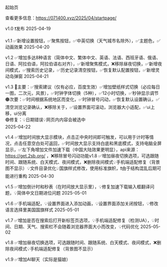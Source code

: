 起始页

查看更多信息：https://071400.xyz/2025/04/startpage/

v1.0 ❗发布 2025-04-19

v1.1 ✅新增设置按钮，✅聚焦按钮，✅中英切换（天气城市名除外），✅主题色，✅动画效果 2025-04-20

v1.2 ✅增加多达8种语言（简体中文、繁体中文、英语、法语、西班牙语、俄语、日语、阿拉伯语，阿拉伯语右对齐），✅新增聚焦模式，❌移除昼夜切换，✅新增夜间模式，✅搜索历史记录，✅历史记录清空按钮，✅恢复默认配置按钮，✅新增灵动岛弹窗 2025-04-21

v1.3 🔴主要：✅搜索建议（仅有必应，百度生效）✅增加壁纸样式切换（必应每日一图，二次元，风景），✅时钟字体切换（5种），✅12小时切换，✅秒钟显示调节<br>
     🟠次要：✅时间根据系统地区而变化，✅时钟冒号闪动，✅恢复默认设置确认，✅清空浏览记录确认，❌移除关于，✅设置界面可滚动，浏览器大小适配，✅ui上移，ui分离<br>
     🟢修复：💡日期错误💡网页内内容会被选中<br>
     2025-04-22<br>

v1.4 ✅增加时间放大显示模块，点击正中央时间即可触发，可以用于计时等情况，点击任意空白处可返回，✅时间放大显示支持白底和黑底模式，支持电脑全屏显示，✅左下角增加文件加速下载（中国大陆效果更明显），api来源：https://get.2sb.org/
，❌移除冒号闪动功能v1.8 ✅增加昼夜切换选项，可选跟随时间、跟随系统、白天模式、夜间模式，❌删除夜间模式💡手机端适配修复（背景图不显示）💡文件目录优化💡国旗样式修改，使用标准旗帜，❗由于结构混乱后期可能进行重构 2025-04-30

v1.5 ✅增加倒计时和秒表（在时间放大显示里），💡修复加速下载输入框翻译问题，💡简体中文日期进位问题 2025-05-01

v1.6 ✅手机端适配，💡设置界面进入添加动画，💡设置界面添加关闭按钮，💡修改语言选择里美国国旗样式 2025-05-01

v1.7 ✅增加是否在搜索后打开新标签页选项，💡手机端适配修复（检测UA），💡时间、日期、天气、搜索栏不会随着浏览器界面大小而改变，💡代码优化 2025-05-02

v1.8 ✅增加昼夜切换选项，可选跟随时间、跟随系统、白天模式、夜间模式，❌删除夜间模式💡手机端适配修复（背景图不显示）

v1.9 ✅增加AI聊天（实际是猫娘）
